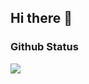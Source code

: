 ## Hi there 👋

### Github Status
![](http://github-profile-summary-cards.vercel.app/api/cards/most-commit-language?username=worawutyachaiya&theme=aura_dark)
